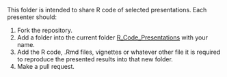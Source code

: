 This folder is intended to share R code of selected presentations. Each presenter should:

1. Fork the repository.
2. Add a folder into the current folder [R_Code_Presentations](https://github.com/isglobal-exposomeHub/ExposomeDataChallenge2021/tree/main/R_Code_Presentations) with your name.
3. Add the R code, .Rmd files, vignettes or whatever other file it is required to reproduce the presented results into that new folder.
4. Make a pull request.




